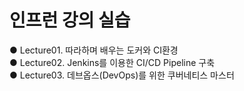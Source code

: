 # 인프런 강의 실습

● Lecture01. 따라하며 배우는 도커와 CI환경  
● Lecture02. Jenkins를 이용한 CI/CD Pipeline 구축  
● Lecture03. 데브옵스(DevOps)를 위한 쿠버네티스 마스터